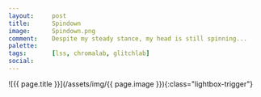 ```yaml
---
layout:		post
title:		Spindown
image:		Spindown.png
comment:	Despite my steady stance, my head is still spinning...
palette:	
tags:		[lss, chromalab, glitchlab]
social:		
---
```


<span class="lightbox-trigger">
![{{ page.title }}](/assets/img/{{ page.image }}){:class="lightbox-trigger"}
</span>

